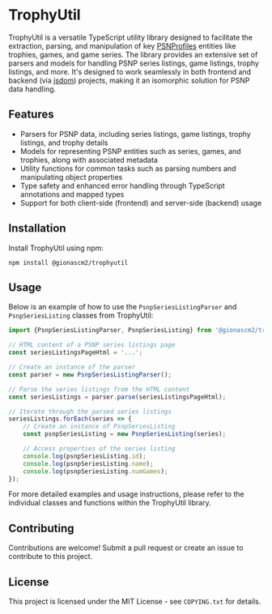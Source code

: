 # TrophyUtil

TrophyUtil is a versatile TypeScript utility library designed to facilitate the extraction, parsing, and manipulation of key [PSNProfiles](https://psnprofiles.com/) entities like trophies, games, and game series. The library provides an extensive set of parsers and models for handling PSNP series listings, game listings, trophy listings, and more. It's designed to work seamlessly in both frontend and backend (via [jsdom](https://github.com/jsdom/jsdom)) projects, making it an isomorphic solution for PSNP data handling.

## Features

-   Parsers for PSNP data, including series listings, game listings, trophy listings, and trophy details
-   Models for representing PSNP entities such as series, games, and trophies, along with associated metadata
-   Utility functions for common tasks such as parsing numbers and manipulating object properties
-   Type safety and enhanced error handling through TypeScript annotations and mapped types
-   Support for both client-side (frontend) and server-side (backend) usage

## Installation

Install TrophyUtil using npm:

```
npm install @gionascm2/trophyutil
```

## Usage

Below is an example of how to use the `PsnpSeriesListingParser` and `PsnpSeriesListing` classes from TrophyUtil:

```typescript
import {PsnpSeriesListingParser, PsnpSeriesListing} from '@gionascm2/trophyutil';

// HTML content of a PSNP series listings page
const seriesListingsPageHtml = '...';

// Create an instance of the parser
const parser = new PsnpSeriesListingParser();

// Parse the series listings from the HTML content
const seriesListings = parser.parse(seriesListingsPageHtml);

// Iterate through the parsed series listings
seriesListings.forEach(series => {
	// Create an instance of PsnpSeriesListing
	const psnpSeriesListing = new PsnpSeriesListing(series);

	// Access properties of the series listing
	console.log(psnpSeriesListing.id);
	console.log(psnpSeriesListing.name);
	console.log(psnpSeriesListing.numGames);
});
```

For more detailed examples and usage instructions, please refer to the individual classes and functions within the TrophyUtil library.

## Contributing

Contributions are welcome! Submit a pull request or create an issue to contribute to this project.

## License

This project is licensed under the MIT License - see `COPYING.txt` for details.
